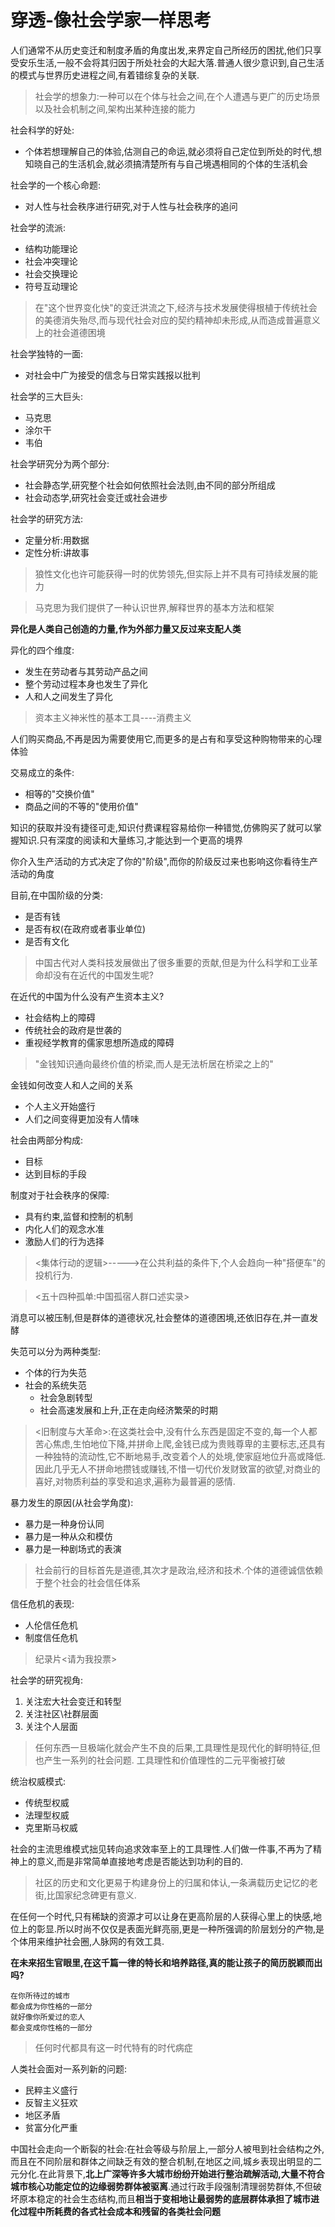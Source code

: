 # 穿透-像社会学家一样思考



人们通常不从历史变迁和制度矛盾的角度出发,来界定自己所经历的困扰,他们只享受安乐生活,一般不会将其归因于所处社会的大起大落.普通人很少意识到,自己生活的模式与世界历史进程之间,有着错综复杂的关联.

> 社会学的想象力:一种可以在个体与社会之间,在个人遭遇与更广的历史场景以及社会机制之间,架构出某种连接的能力

社会科学的好处:

- 个体若想理解自己的体验,估测自己的命运,就必须将自己定位到所处的时代,想知晓自己的生活机会,就必须搞清楚所有与自己境遇相同的个体的生活机会

社会学的一个核心命题:

- 对人性与社会秩序进行研究,对于人性与社会秩序的追问

社会学的流派:

- 结构功能理论
- 社会冲突理论
- 社会交换理论
- 符号互动理论

> 在"这个世界变化快"的变迁洪流之下,经济与技术发展使得根植于传统社会的美德消失殆尽,而与现代社会对应的契约精神却未形成,从而造成普遍意义上的社会道德困境

社会学独特的一面:

- 对社会中广为接受的信念与日常实践报以批判

社会学的三大巨头:

- 马克思
- 涂尔干
- 韦伯

社会学研究分为两个部分:

- 社会静态学,研究整个社会如何依照社会法则,由不同的部分所组成
- 社会动态学,研究社会变迁或社会进步

社会学的研究方法:

- 定量分析:用数据
- 定性分析:讲故事

> 狼性文化也许可能获得一时的优势领先,但实际上并不具有可持续发展的能力

> 马克思为我们提供了一种认识世界,解释世界的基本方法和框架

**异化是人类自己创造的力量,作为外部力量又反过来支配人类**





异化的四个维度:

- 发生在劳动者与其劳动产品之间
- 整个劳动过程本身也发生了异化
- 人和人之间发生了异化

> 资本主义神米性的基本工具----消费主义

人们购买商品,不再是因为需要使用它,而更多的是占有和享受这种购物带来的心理体验

交易成立的条件:

- 相等的"交换价值"
- 商品之间的不等的"使用价值"

知识的获取并没有捷径可走,知识付费课程容易给你一种错觉,仿佛购买了就可以掌握知识.只有深度的阅读和大量练习,才能达到一个更高的境界

你介入生产活动的方式决定了你的"阶级",而你的阶级反过来也影响这你看待生产活动的角度

目前,在中国阶级的分类:

- 是否有钱
- 是否有权(在政府或者事业单位)
- 是否有文化

> 中国古代对人类科技发展做出了很多重要的贡献,但是为什么科学和工业革命却没有在近代的中国发生呢?

在近代的中国为什么没有产生资本主义?

- 社会结构上的障碍
- 传统社会的政府是世袭的
- 重视经学教育的儒家思想所造成的障碍

> "金钱知识通向最终价值的桥梁,而人是无法析居在桥梁之上的"

金钱如何改变人和人之间的关系

- 个人主义开始盛行
- 人们之间变得更加没有人情味

社会由两部分构成:

- 目标
- 达到目标的手段

制度对于社会秩序的保障:

- 具有约束,监督和控制的机制
- 内化人们的观念水准
- 激励人们的行为选择

> <集体行动的逻辑>----->在公共利益的条件下,个人会趋向一种"搭便车"的投机行为.

> <五十四种孤单:中国孤宿人群口述实录>

消息可以被压制,但是群体的道德状况,社会整体的道德困境,还依旧存在,并一直发酵

失范可以分为两种类型:

- 个体的行为失范
- 社会的系统失范
  - 社会急剧转型
  - 社会高速发展和上升,正在走向经济繁荣的时期

> <旧制度与大革命>:在这类社会中,没有什么东西是固定不变的,每一个人都苦心焦虑,生怕地位下降,并拼命上爬,金钱已成为贵贱尊卑的主要标志,还具有一种独特的流动性,它不断地易手,改变着个人的处境,使家庭地位升高或降低.因此几乎无人不拼命地攒钱或赚钱,不惜一切代价发财致富的欲望,对商业的喜好,对物质利益的享受和追求,遍称为最普遍的感情.

暴力发生的原因(从社会学角度):

- 暴力是一种身份认同
- 暴力是一种从众和模仿
- 暴力是一种剧场式的表演

> 社会前行的目标首先是道德,其次才是政治,经济和技术.个体的道德诚信依赖于整个社会的社会信任体系

信任危机的表现:

- 人伦信任危机
- 制度信任危机

> 纪录片<请为我投票>

社会学的研究视角:

1. 关注宏大社会变迁和转型
2. 关注社区\社群层面
3. 关注个人层面

> 任何东西一旦极端化就会产生不良的后果,工具理性是现代化的鲜明特征,但也产生一系列的社会问题. 工具理性和价值理性的二元平衡被打破

统治权威模式:

- 传统型权威
- 法理型权威
- 克里斯马权威

社会的主流思维模式拙见转向追求效率至上的工具理性.人们做一件事,不再为了精神上的意义,而是非常简单直接地考虑是否能达到功利的目的.

> 社区的历史和文化更易于构建身份上的归属和体认,一条满载历史记忆的老街,比国家纪念碑更有意义.

在任何一个时代,只有稀缺的资源才可以让身在更高阶层的人获得心里上的快感,地位上的彰显.所以时尚不仅仅是表面光鲜亮丽,更是一种所强调的阶层划分的产物,是个体用来维护社会圈,人脉网的有效工具.

**在未来招生官眼里,在这千篇一律的特长和培养路径,真的能让孩子的简历脱颖而出吗?**

```
在你所待过的城市
都会成为你性格的一部分
就好像你所爱过的恋人
都会变成你性格的一部分
```

> 任何时代都具有这一时代特有的时代病症

人类社会面对一系列新的问题:

- 民粹主义盛行
- 反智主义狂欢
- 地区矛盾
- 贫富分化严重

中国社会走向一个断裂的社会:在社会等级与阶层上,一部分人被甩到社会结构之外,而且在不同阶层和群体之间缺乏有效的整合机制,在地区之间,城乡表现出明显的二元分化.在此背景下,**北上广深等许多大城市纷纷开始进行整治疏解活动,大量不符合城市核心功能定位的边缘弱势群体被驱离**.通过行政手段强制清理弱势群体,不但破坏原本稳定的社会生态结构,而且**相当于变相地让最弱势的底层群体承担了城市进化过程中所耗费的各式社会成本和残留的各类社会问题**







































































































